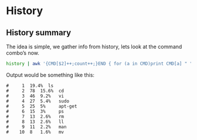 # History

## History summary

The idea is simple, we gather info from history, lets look at the command combo’s now.

```bash
history | awk '{CMD[$2]++;count++;}END { for (a in CMD)print CMD[a] " " CMD[a]/count*100 "% " a;}' | grep -v "./" | column -c3 -s " " -t | sort -nr | nl |  head -n10
```

Output would be something like this:

```text
#     1  19.4%  ls
#     2  78  15.6%  cd
#     3  46  9.2%   vi
#     4  27  5.4%   sudo
#     5  25  5%     apt-get
#     6  15  3%     ps
#     7  13  2.6%   rm
#     8  13  2.6%   ll
#     9  11  2.2%   man
#    10  8   1.6%   mv
```

